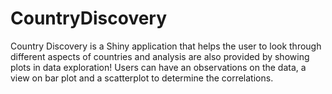 # CountryDiscovery
Country Discovery is a Shiny application that helps the user to look through different aspects of countries and analysis are also provided by showing plots in data exploration!
Users can have an observations on the data, a view on bar plot and a scatterplot to determine the correlations.
